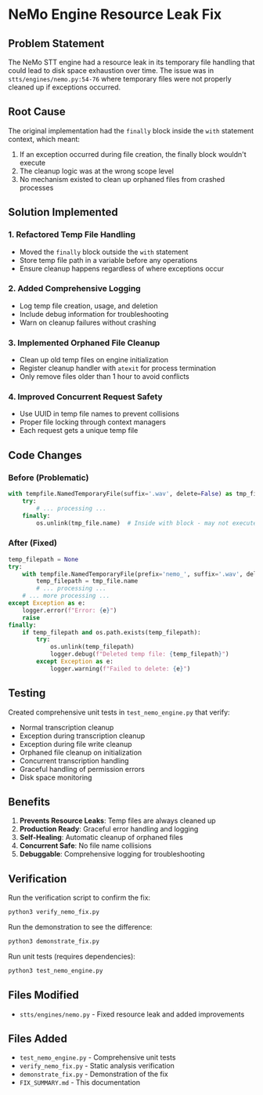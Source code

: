 # NeMo Engine Resource Leak Fix

## Problem Statement
The NeMo STT engine had a resource leak in its temporary file handling that could lead to disk space exhaustion over time. The issue was in `stts/engines/nemo.py:54-76` where temporary files were not properly cleaned up if exceptions occurred.

## Root Cause
The original implementation had the `finally` block inside the `with` statement context, which meant:
1. If an exception occurred during file creation, the finally block wouldn't execute
2. The cleanup logic was at the wrong scope level
3. No mechanism existed to clean up orphaned files from crashed processes

## Solution Implemented

### 1. Refactored Temp File Handling
- Moved the `finally` block outside the `with` statement 
- Store temp file path in a variable before any operations
- Ensure cleanup happens regardless of where exceptions occur

### 2. Added Comprehensive Logging
- Log temp file creation, usage, and deletion
- Include debug information for troubleshooting
- Warn on cleanup failures without crashing

### 3. Implemented Orphaned File Cleanup
- Clean up old temp files on engine initialization
- Register cleanup handler with `atexit` for process termination
- Only remove files older than 1 hour to avoid conflicts

### 4. Improved Concurrent Request Safety
- Use UUID in temp file names to prevent collisions
- Proper file locking through context managers
- Each request gets a unique temp file

## Code Changes

### Before (Problematic)
```python
with tempfile.NamedTemporaryFile(suffix='.wav', delete=False) as tmp_file:
    try:
        # ... processing ...
    finally:
        os.unlink(tmp_file.name)  # Inside with block - may not execute!
```

### After (Fixed)
```python
temp_filepath = None
try:
    with tempfile.NamedTemporaryFile(prefix='nemo_', suffix='.wav', delete=False) as tmp_file:
        temp_filepath = tmp_file.name
        # ... processing ...
    # ... more processing ...
except Exception as e:
    logger.error(f"Error: {e}")
    raise
finally:
    if temp_filepath and os.path.exists(temp_filepath):
        try:
            os.unlink(temp_filepath)
            logger.debug(f"Deleted temp file: {temp_filepath}")
        except Exception as e:
            logger.warning(f"Failed to delete: {e}")
```

## Testing

Created comprehensive unit tests in `test_nemo_engine.py` that verify:
- Normal transcription cleanup
- Exception during transcription cleanup  
- Exception during file write cleanup
- Orphaned file cleanup on initialization
- Concurrent transcription handling
- Graceful handling of permission errors
- Disk space monitoring

## Benefits

1. **Prevents Resource Leaks**: Temp files are always cleaned up
2. **Production Ready**: Graceful error handling and logging
3. **Self-Healing**: Automatic cleanup of orphaned files
4. **Concurrent Safe**: No file name collisions
5. **Debuggable**: Comprehensive logging for troubleshooting

## Verification

Run the verification script to confirm the fix:
```bash
python3 verify_nemo_fix.py
```

Run the demonstration to see the difference:
```bash
python3 demonstrate_fix.py
```

Run unit tests (requires dependencies):
```bash
python3 test_nemo_engine.py
```

## Files Modified
- `stts/engines/nemo.py` - Fixed resource leak and added improvements

## Files Added
- `test_nemo_engine.py` - Comprehensive unit tests
- `verify_nemo_fix.py` - Static analysis verification
- `demonstrate_fix.py` - Demonstration of the fix
- `FIX_SUMMARY.md` - This documentation